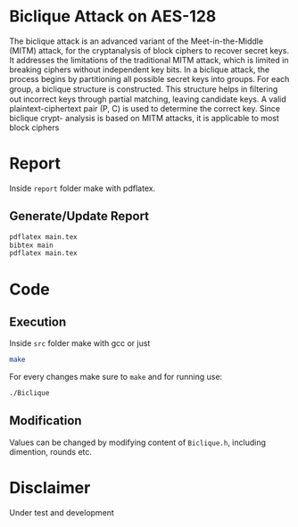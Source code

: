 # Biclique Attack on AES-128
The biclique attack is an advanced variant of the Meet-in-the-Middle (MITM) attack,
for the cryptanalysis of block ciphers to recover secret keys. It addresses the limitations
of the traditional MITM attack, which is limited in breaking ciphers without independent
key bits. In a biclique attack, the process begins by partitioning all possible secret keys
into groups. For each group, a biclique structure is constructed. This structure helps
in ﬁltering out incorrect keys through partial matching, leaving candidate keys. A valid
plaintext-ciphertext pair (P, C) is used to determine the correct key. Since biclique crypt-
analysis is based on MITM attacks, it is applicable to most block ciphers

# Report
Inside `report` folder make with pdflatex.

## Generate/Update Report
```bash
pdflatex main.tex
bibtex main
pdflatex main.tex
```
# Code

## Execution
Inside `src` folder make with gcc or just 
```bash 
make
```
For every changes make sure to `make` and for running use:
```bash
./Biclique
```

## Modification
Values can be changed by modifying content of `Biclique.h`, including dimention, rounds etc.
# Disclaimer
Under test and development
